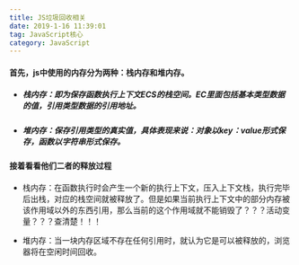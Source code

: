 ```yaml
---
title: JS垃圾回收相关
date: 2019-1-16 11:39:01
tag: JavaScript核心
category: JavaScript
---
```

#### 首先，js中使用的内存分为两种：栈内存和堆内存。

- ##### 栈内存：即为保存函数执行上下文ECS的栈空间。EC里面包括基本类型数据的值，引用类型数据的引用地址。

- ##### 堆内存：保存引用类型的真实值，具体表现来说：对象以key：value形式保存，函数以字符串形式保存。

#### 接着看看他们二者的释放过程

- 栈内存：在函数执行时会产生一个新的执行上下文，压入上下文栈，执行完毕后出栈，对应的栈空间就被释放了。但是如果当前执行上下文中的部分内存被该作用域以外的东西引用，那么当前的这个作用域就不能销毁了？？？活动变量？？？查清楚！！！

- 堆内存：当一块内存区域不存在任何引用时，就认为它是可以被释放的，浏览器将在空闲时间回收。 
